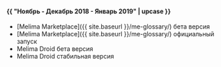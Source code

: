 #### {{ "Ноябрь - Декабрь 2018 - Январь 2019" | upcase }}

* [Melima Marketplace]({{ site.baseurl }}/me-glossary/) бета версия
* [Melima Marketplace]({{ site.baseurl }}/me-glossary/) официальный запуск
* Melima Droid бета версия
* Melima Droid стабильная версия

